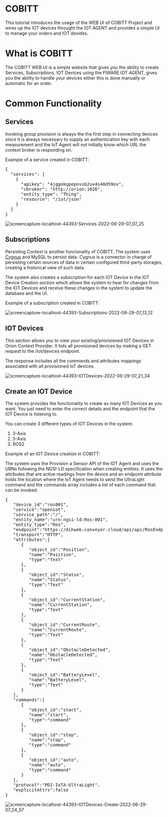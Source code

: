 # COBITT

<p>This tutorial introduces the usage of the WEB UI of COBITT Project and wires up the IOT devices throught the IOT AGENT and provides a simple UI to manage your orders and IOT devides.</p>


<h1>
  What is COBITT 
</h1>

<p>
  The COBITT WEB UI is a simple website that gives you the ability to create Services, Subscriptions, IOT Devices using the FIWARE IOT AGENT, gives you the ability to handle your devices either this is done manually or automatic for an order.
</p>

<h1>
  Common Functionality
</h1>

<h2>
  Services
</h2>

<p>
  Invoking group provision is always the the first step in connecting devices since it is always necessary to
supply an authentication key with each measurement and the IoT Agent will not initially know which URL
the context broker is responding on.
</p>

<p>
  Example of a service created in COBITT:
</p>
  
<pre>
{
  "services": [
    {
      "apikey": "4jggokgpepnvsb2uv4s40d59ov",
      "cbroker": "http://orion:1026",
      "entity_type": "Thing",
      "resource": "/iot/json"
    }
  ]
}
</pre>

![screencapture-localhost-44393-Services-2022-06-29-07_07_25](https://user-images.githubusercontent.com/15981121/176349467-8475d806-2ed0-42ae-9891-e9a7d86cc4d8.png)


<h2>
  Subscriptions
</h2>

<p>
  Persisting Context is another funcionality of COBITT. The system uses <a href="https://fiware-cygnus.readthedocs.io/en/latest/">Cygnus</a> and MySQL to persist data. Cygnus is a connector in charge of persisting certain sources of data in certain configured third-party storages, creating a historical view of such data.
</p>

<p>
  The system also creates a subscription for each IOT Device in the IOT Device Creation section which allows the system to hear for changes from the IOT Devices and receive these changes in the system to update the database and the UI.
</p>

<p>
  Example of a subscription created in COBITT:
</p>

![screencapture-localhost-44393-Subscriptions-2022-06-29-07_13_12](https://user-images.githubusercontent.com/15981121/176350128-bd039e70-8e1a-4840-a92b-0dae3319bb5c.png)


<h2>
  IOT Devices
</h2>

<p>
  This section allows you to view your existing/provisioned IOT Devices in Orion Context Provider. It lists all provisioned devices by making a GET request to the /iot/devices endpoint.

The response includes all the commands and attributes mappings associated with all provisioned IoT devices.
</p>

![screencapture-localhost-44393-IOTDevices-2022-06-29-07_21_34](https://user-images.githubusercontent.com/15981121/176351010-d0b0bc5b-3403-4176-ad36-beb595f77ed9.png)



<h2>
  Create an IOT Device
</h2>

<p>
  The system provides the functionality to create as many IOT Devices as you want. You just need to enter the correct details and the endpoint that the IOT Device is listening to.
  
  You can create 3 different types of IOT Devices in the system:
  <ol>
    <li>
      3-Axis
    </li>
    <li>
      5-Axis
    </li>
    <li>
      ROS2
    </li>
  </ol>
</p>

<p>
  Example of an IOT Device creation in COBITT:
</p>

<p>
  The system uses the Provision a Sensor API of the IOT Agent and uses the URNs following the NGSI-LD specification when creating entities. It uses the attributes that are active readings from the device and an endpoint attribute holds
the location where the IoT Agent needs to send the UltraLight command and the commands array includes a list of each command that can be invoked. 
</p>

<pre>
{
   "device_id":"ros001",
   "service":"openiot",
   "service_path":"/",
   "entity_name":"urn:ngsi-ld:Ros:001",
   "entity_type":"Ros",
   "endpoint":"https://dihweb.conveyor.cloud/api/api/RosEndpoint",
   "transport":"HTTP",
   "attributes":[
      {
         "object_id":"Position",
         "name":"Position",
         "type":"Text"
      },
      {
         "object_id":"Status",
         "name":"Status",
         "type":"Text"
      },
      {
         "object_id":"CurrentStation",
         "name":"CurrentStation",
         "type":"Text"
      },
      {
         "object_id":"CurrentRoute",
         "name":"CurrentRoute",
         "type":"Text"
      },
      {
         "object_id":"ObstacleDetected",
         "name":"ObstacleDetected",
         "type":"Text"
      },
      {
         "object_id":"BatteryLevel",
         "name":"BatteryLevel",
         "type":"Text"
      }
   ],
   "commands":[
      {
         "object_id":"start",
         "name":"start",
         "type":"command"
      },
      {
         "object_id":"stop",
         "name":"stop",
         "type":"command"
      },
      {
         "object_id":"auto",
         "name":"auto",
         "type":"command"
      }
   ],
   "protocol":"PDI-IoTA-UltraLight",
   "explicitAttrs":false
}
</pre>

![screencapture-localhost-44393-IOTDevices-Create-2022-06-29-07_24_57](https://user-images.githubusercontent.com/15981121/176351370-54ead41c-3c73-47e6-bbef-f8dfcdae2689.png)


